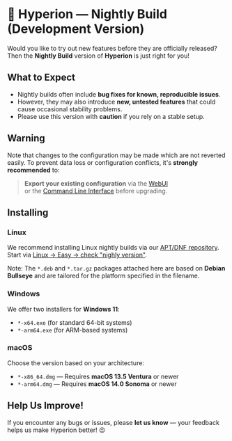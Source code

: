 # 🌙 Hyperion — Nightly Build (Development Version)

Would you like to try out new features before they are officially released?
Then the **Nightly Build** version of **Hyperion** is just right for you!

## What to Expect
- Nightly builds often include **bug fixes for known, reproducible issues**.
- However, they may also introduce **new, untested features** that could cause occasional stability problems.
- Please use this version with **caution** if you rely on a stable setup.

##  Warning
Note that changes to the configuration may be made which are not reverted easily.
To prevent data loss or configuration conflicts, it's **strongly recommended** to:

> **Export your existing configuration** via the 
> [WebUI](https://docs.hyperion-project.org/user/advanced/CLI.html#command-line-interface)  
> or the [Command Line Interface](https://docs.hyperion-project.org/user/advanced/CLI.html#command-line-interface) before upgrading.

## Installing

### Linux

We recommend installing Linux nightly builds via our [APT/DNF repository](https://releases.hyperion-project.org/).
Start via [Linux -> Easy -> check "nighly version"](https://releases.hyperion-project.org). 

Note: The `*.deb` and `*.tar.gz` packages attached here are based on **Debian Bullseye** and are tailored for the platform specified in the filename.

### Windows
We offer two installers for **Windows 11**:

- `*-x64.exe` (for standard 64-bit systems)  
- `*-arm64.exe` (for ARM-based systems)

### macOS

Choose the version based on your architecture:

- `*-x86_64.dmg` — Requires **macOS 13.5 Ventura** or newer  
- `*-arm64.dmg` — Requires **macOS 14.0 Sonoma** or newer

## Help Us Improve!

If you encounter any bugs or issues, please **let us know** — your feedback helps us make Hyperion better! :wink:
